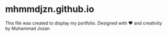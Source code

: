 # mhmmdjzn.github.io

This file was created to display my portfolio. Designed with ♥️ and creativity by Muhammad Jozan
